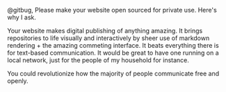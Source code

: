@gitbug,
Please make your website open sourced for private use. Here's why I ask.

Your website makes digital publishing of anything amazing. It brings repositories to life visually and interactively by sheer use of markdown rendering + the amazing commeting interface. It beats everything there is for text-based communication. It would be great to have one running on a local network, just for the people of my household for instance.

You could revolutionize how the majority of people communicate free and openly.